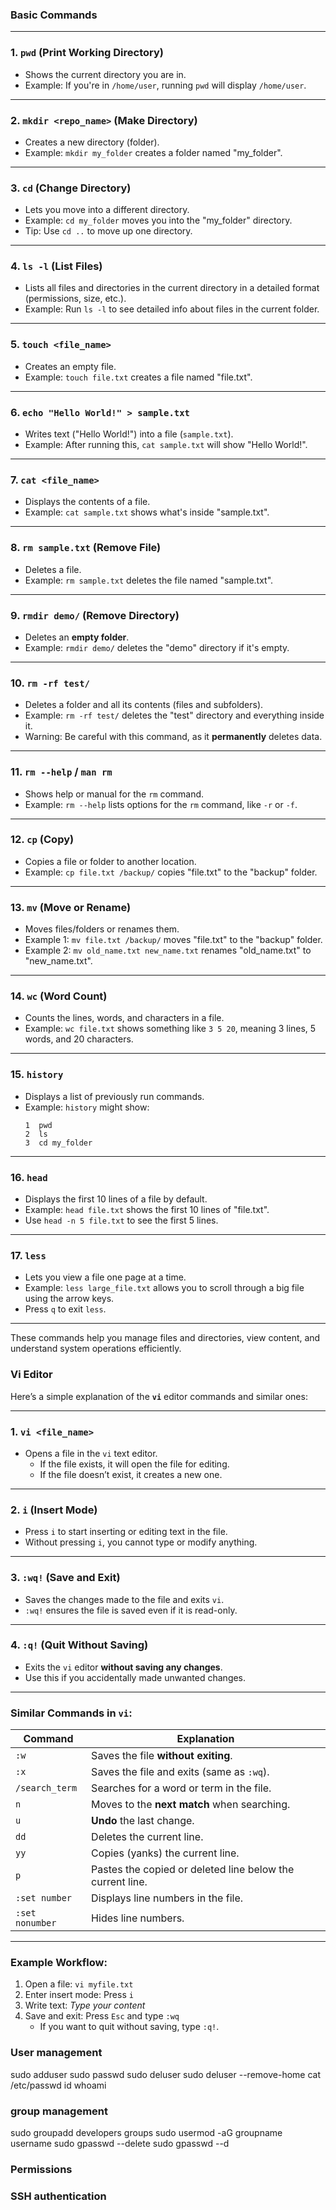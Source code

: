 ### Basic Commands

---

### **1. `pwd` (Print Working Directory)**
- Shows the current directory you are in.  
- Example: If you're in `/home/user`, running `pwd` will display `/home/user`.

---

### **2. `mkdir <repo_name>` (Make Directory)**
- Creates a new directory (folder).  
- Example: `mkdir my_folder` creates a folder named "my_folder".

---

### **3. `cd` (Change Directory)**
- Lets you move into a different directory.  
- Example: `cd my_folder` moves you into the "my_folder" directory.  
- Tip: Use `cd ..` to move up one directory.

---

### **4. `ls -l` (List Files)**
- Lists all files and directories in the current directory in a detailed format (permissions, size, etc.).  
- Example: Run `ls -l` to see detailed info about files in the current folder.

---

### **5. `touch <file_name>`**
- Creates an empty file.  
- Example: `touch file.txt` creates a file named "file.txt".

---

### **6. `echo "Hello World!" > sample.txt`**
- Writes text ("Hello World!") into a file (`sample.txt`).  
- Example: After running this, `cat sample.txt` will show "Hello World!".

---

### **7. `cat <file_name>`**
- Displays the contents of a file.  
- Example: `cat sample.txt` shows what's inside "sample.txt".

---

### **8. `rm sample.txt` (Remove File)**
- Deletes a file.  
- Example: `rm sample.txt` deletes the file named "sample.txt".

---

### **9. `rmdir demo/` (Remove Directory)**
- Deletes an **empty folder**.  
- Example: `rmdir demo/` deletes the "demo" directory if it's empty.

---

### **10. `rm -rf test/`**
- Deletes a folder and all its contents (files and subfolders).  
- Example: `rm -rf test/` deletes the "test" directory and everything inside it.  
- Warning: Be careful with this command, as it **permanently** deletes data.

---

### **11. `rm --help` / `man rm`**
- Shows help or manual for the `rm` command.  
- Example: `rm --help` lists options for the `rm` command, like `-r` or `-f`.

---

### **12. `cp` (Copy)**
- Copies a file or folder to another location.  
- Example: `cp file.txt /backup/` copies "file.txt" to the "backup" folder.

---

### **13. `mv` (Move or Rename)**
- Moves files/folders or renames them.  
- Example 1: `mv file.txt /backup/` moves "file.txt" to the "backup" folder.  
- Example 2: `mv old_name.txt new_name.txt` renames "old_name.txt" to "new_name.txt".

---

### **14. `wc` (Word Count)**
- Counts the lines, words, and characters in a file.  
- Example: `wc file.txt` shows something like `3 5 20`, meaning 3 lines, 5 words, and 20 characters.

---

### **15. `history`**
- Displays a list of previously run commands.  
- Example: `history` might show:
  ```
  1  pwd
  2  ls
  3  cd my_folder
  ```

---

### **16. `head`**
- Displays the first 10 lines of a file by default.  
- Example: `head file.txt` shows the first 10 lines of "file.txt".  
- Use `head -n 5 file.txt` to see the first 5 lines.

---

### **17. `less`**
- Lets you view a file one page at a time.  
- Example: `less large_file.txt` allows you to scroll through a big file using the arrow keys.  
- Press `q` to exit `less`.

---

These commands help you manage files and directories, view content, and understand system operations efficiently.

### Vi Editor 
Here’s a simple explanation of the **`vi`** editor commands and similar ones:

---

### **1. `vi <file_name>`**
- Opens a file in the `vi` text editor.  
  - If the file exists, it will open the file for editing.  
  - If the file doesn’t exist, it creates a new one.

---

### **2. `i` (Insert Mode)**
- Press `i` to start inserting or editing text in the file.  
- Without pressing `i`, you cannot type or modify anything.

---

### **3. `:wq!` (Save and Exit)**
- Saves the changes made to the file and exits `vi`.  
- `:wq!` ensures the file is saved even if it is read-only.

---

### **4. `:q!` (Quit Without Saving)**
- Exits the `vi` editor **without saving any changes**.  
- Use this if you accidentally made unwanted changes.

---

### Similar Commands in `vi`:
| **Command**       | **Explanation**                                                    |
|--------------------|--------------------------------------------------------------------|
| `:w`              | Saves the file **without exiting**.                                |
| `:x`              | Saves the file and exits (same as `:wq`).                          |
| `/search_term`     | Searches for a word or term in the file.                          |
| `n`               | Moves to the **next match** when searching.                       |
| `u`               | **Undo** the last change.                                         |
| `dd`              | Deletes the current line.                                         |
| `yy`              | Copies (yanks) the current line.                                  |
| `p`               | Pastes the copied or deleted line below the current line.         |
| `:set number`     | Displays line numbers in the file.                                |
| `:set nonumber`   | Hides line numbers.                                               |

---

### Example Workflow:
1. Open a file: `vi myfile.txt`
2. Enter insert mode: Press `i`
3. Write text: *Type your content*
4. Save and exit: Press `Esc` and type `:wq`  
   - If you want to quit without saving, type `:q!`.



### User management 

sudo adduser <username>
sudo passwd 
sudo deluser <username>
sudo deluser --remove-home <username>
cat /etc/passwd
id 
whoami 

### group management
sudo groupadd developers
groups <username>
sudo usermod -aG groupname username
sudo gpasswd --delete <username> <group>
sudo gpasswd --d <username> <group>

### Permissions

### SSH authentication